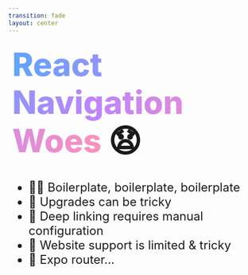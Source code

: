 ```yaml
---
transition: fade
layout: center
---
```


<div
  v-motion
  :initial="{ x: -80 }"
  :enter="{ x: 0 }"
  :click-3="{ x: 80 }"
  :leave="{ x: 1000 }"
  style="font-size: 4rem; font-weight: 800; padding: 0.5rem; display: inline-block; line-height: 1.2;"
>
  <span style="background: linear-gradient(to right, rgb(96, 165, 250), rgb(192, 132, 252), rgb(251, 146, 188)); -webkit-background-clip: text; -webkit-text-fill-color: transparent; background-clip: text;">React Navigation Woes</span> 😧
</div>

<div style="margin-top: 2rem; font-size: 1.5rem;">
  <ul>
    <li v-click>😵‍💫 Boilerplate, boilerplate, boilerplate</li>
    <li v-click>🤧 Upgrades can be tricky</li>
    <li v-click>🔗 Deep linking requires manual configuration</li>
    <li v-click>🤒 Website support is limited & tricky</li>
    <li v-click>👀 Expo router...</li>
  </ul>
</div>

<!--
We've just created a lot of boilerplate to just get our navigation working. Anytime we want to add new screens, we need to add to this boilerplate. This makes upgrading a lot of work, as you might have to rewrite some of the helpers or types to work with the latest version of react navigation. Deep linking, requires manual configuration and handling, meaning you'll need to test it very well. Web support is quite tricky. React navigation mainly supports CSR, so if you want SSR or SSG capabilities, it's up to you to build your own server to handle that. It's not impossible, bluesky and the NFL do this, but it's lot of extra work that for the most part is out of reach for most developers. Expo router is pushing ahead of react-navigation. Expo router  is built on top of react navigation and the expo router team took react navigation as far as they could push it in version 3, 4 and 5, but now in version 6 going forward they're building their own stuff that is exclusive to expo-router. So we're kind of left out in the cold.
-->
